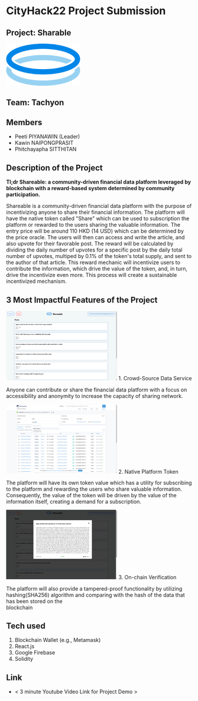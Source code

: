 # CityHack22 Project Submission
## Project: Sharable
<img src="/resource/icon.png" width="200" alt="project_logo"/>

## Team: Tachyon
## Members
- Peeti PIYANAWIN (Leader)
- Kawin NAIPONGPRASIT
- Phitchayapha SITTHITAN

## Description of the Project
**Tl;dr Shareable: a community-driven financial data platform leveraged by blockchain with a reward-based system determined by community participation.**

Shareable is a community-driven financial data platform with the purpose of incentivizing anyone to share their financial information. The platform will have the native token called "Share" which can be used to subscription the platform or rewarded to the users sharing the valuable information. The entry price will be around 110 HKD (14 USD) which can be determined by the price oracle. The users will then can access and write the article, and also upvote for their favorable post. The reward will be calculated by dividing the daily number of upvotes for a specific post by the daily total number of upvotes, multiped by 0.1% of the token's total supply, and sent to the author of that article. This reward mechanic will incentivize users to contribute the information, which drive the value of the token, and, in turn, drive the incentivize even more. This process will create a sustainable incentivized mechanism.


## 3 Most Impactful Features of the Project
<img src="/resource/Feature1.png" width="300" alt="project_logo"/>
1. Crowd-Source Data Service
   
   Anyone can contribute or share the financial data platform with a focus on accessibility and anonymity to increase the capacity of sharing network.


<img src="/resource/Feature2.png" width="300" alt="project_logo"/>
2. Native Platform Token
   
   The platform will have its own token value which has a utility for subscribing to the platform and rewarding the users who share valuable information.
   Consequently, the value of the token will be driven by the value of the information itself, creating a demand for a subscription.


<img src="/resource/Feature3.png" width="300" alt="project_logo"/>
3. On-chain Verification
   
   The platform will also provide a tampered-proof functionality by utilizing hashing(SHA256) algorithm and comparing with the hash of the data that has been stored on the   
   blockchain

## Tech used
1. Blockchain Wallet (e.g., Metamask)
2. React.js
3. Google Firebase
4. Solidity

## Link
- < 3 minute Youtube Video Link for Project Demo >
